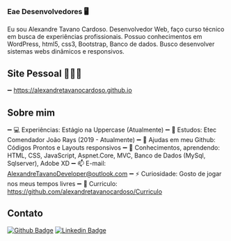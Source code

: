 ### Eae Desenvolvedores 🖥️
  Eu sou Alexandre Tavano Cardoso. Desenvolvedor Web, faço curso técnico em busca de experiências profissionais. Possuo conhecimentos em WordPress, html5, css3, Bootstrap, Banco de dados. Busco desenvolver sistemas webs dinâmicos e responsivos.

## Site Pessoal 👨🏽‍💻
➖ https://alexandretavanocardoso.github.io

## Sobre mim
➖ 💻 Experiências: Estágio na Uppercase (Atualmente)
➖ 📕 Estudos: Etec Comendador João Rays (2019 - Atualmente) 
➖ 👯 Ajudas em meu Github: Códigos Prontos e Layouts responsivos
➖ 📕 Conhecimentos, aprendendo: HTML, CSS, JavaScript, Aspnet.Core, MVC, Banco de Dados (MySql, Sqlserver), Adobe XD
➖ 📫 E-mail: AlexandreTavanoDeveloper@outlook.com
➖ ⚡ Curiosidade: Gosto de jogar nos meus tempos livres
➖ 📃 Curriculo: https://github.com/alexandretavanocardoso/Curriculo

## Contato
[![Github Badge](https://img.shields.io/badge/-Github-000?style=flat-square&logo=Github&logoColor=white&link=https://github.com/alexandretavanocardoso)](https://github.com/alexandretavanocardoso)
[![Linkedin Badge](https://img.shields.io/badge/-LinkedIn-blue?style=flat-square&logo=Linkedin&logoColor=white&link=https://www.linkedin.com/in/alexandre-tavano-51a2081bb/)](https://www.linkedin.com/in/alexandre-tavano-51a2081bb/)

<!--
**alexandretavanocardoso/alexandretavanocardoso** is a ✨ _special_ ✨ repository because its `README.md` (this file) appears on your GitHub profile.

Here are some ideas to get you started:

- 🔭 I’m currently working on ...
- 🌱 I’m currently learning ...
- 👯 I’m looking to collaborate on ...
- 🤔 I’m looking for help with ...
- 💬 Ask me about ...
- 📫 How to reach me: ...
- 😄 Pronouns: ...
- ⚡ Fun fact: ...
-->
